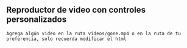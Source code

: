 ## Reproductor de video con controles personalizados

```
Agrega algún video en la ruta videos/gone.mp4 o en la ruta de tu preferencia, solo recuerda modificar el html

```
